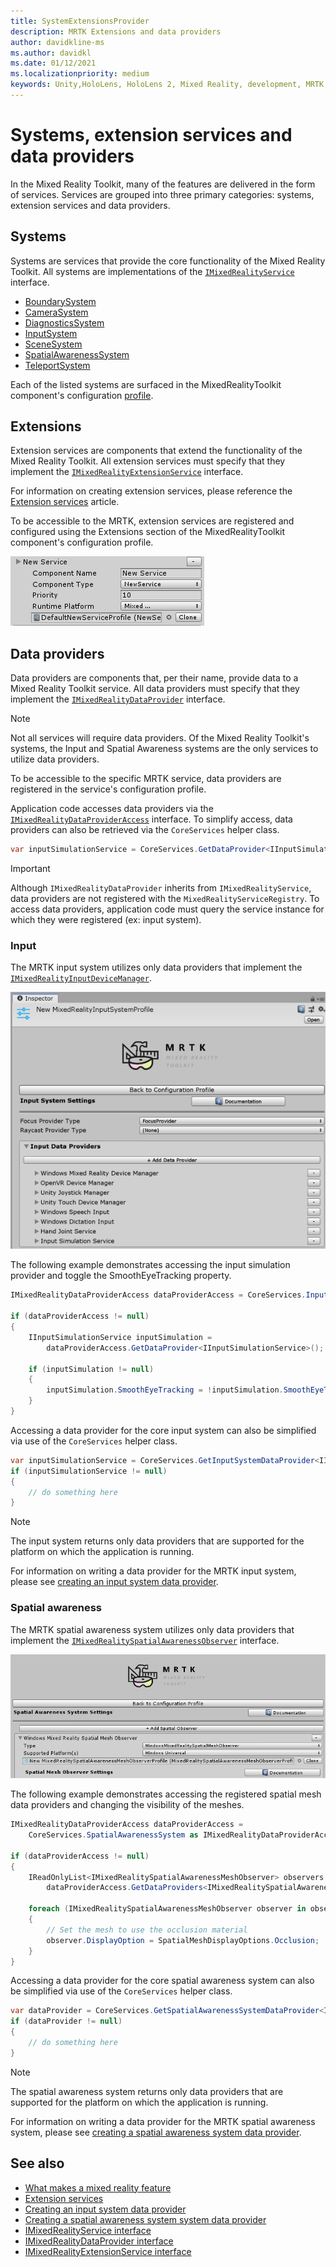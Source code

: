 ```yaml
---
title: SystemExtensionsProvider
description: MRTK Extensions and data providers
author: davidkline-ms
ms.author: davidkl
ms.date: 01/12/2021
ms.localizationpriority: medium
keywords: Unity,HoloLens, HoloLens 2, Mixed Reality, development, MRTK, System Extensions,
---
```


# Systems, extension services and data providers

In the Mixed Reality Toolkit, many of the features are delivered in the form of services. Services are grouped into three
primary categories: systems, extension services and data providers.

## Systems

Systems are services that provide the core functionality of the Mixed Reality Toolkit. All systems are implementations of the
[`IMixedRealityService`](xref:Microsoft.MixedReality.Toolkit.IMixedRealityService) interface.

- [BoundarySystem](../features/boundary/boundary-system-getting-started.md)
- [CameraSystem](../features/camera-system/camera-system-overview.md)
- [DiagnosticsSystem](../features/diagnostics/diagnostics-system-getting-started.md)
- [InputSystem](../features/input/overview.md)
- [SceneSystem](../features/scene-system/scene-system-getting-started.md)
- [SpatialAwarenessSystem](../features/spatial-awareness/spatial-awareness-getting-started.md)
- [TeleportSystem](../features/teleport-system/teleport-system.md)

Each of the listed systems are surfaced in the MixedRealityToolkit component's configuration [profile](../features/profiles/profiles.md).

## Extensions

Extension services are components that extend the functionality of the Mixed Reality Toolkit. All extension services must specify
that they implement the [`IMixedRealityExtensionService`](xref:Microsoft.MixedReality.Toolkit.IMixedRealityExtensionService) interface.

For information on creating extension services, please reference the [Extension services](../features/extensions/extension-services.md) article.

To be accessible to the MRTK, extension services are registered and configured using the Extensions section of the MixedRealityToolkit
component's configuration profile.

![Configuring an extension service](../features/images/profiles/ConfiguredExtensionService.png)

## Data providers

Data providers are components that, per their name, provide data to a Mixed Reality Toolkit service. All data providers must specify that
they implement the [`IMixedRealityDataProvider`](xref:Microsoft.MixedReality.Toolkit.IMixedRealityDataProvider) interface.

> [!NOTE]
> Not all services will require data providers. Of the Mixed Reality Toolkit's systems, the Input and Spatial Awareness systems are the
only services to utilize data providers.

To be accessible to the specific MRTK service, data providers are registered in the service's configuration profile.

Application code accesses data providers via the [`IMixedRealityDataProviderAccess`](xref:Microsoft.MixedReality.Toolkit.IMixedRealityDataProviderAccess) interface. To simplify access, data providers can also be retrieved via the `CoreServices` helper class.

```c#
var inputSimulationService = CoreServices.GetDataProvider<IInputSimulationService>(CoreServices.InputSystem);
```

> [!IMPORTANT]
> Although `IMixedRealityDataProvider` inherits from `IMixedRealityService`, data providers are not
registered with the `MixedRealityServiceRegistry`. To access data providers, application code must
query the service instance for which they were registered (ex: input system).

### Input

The MRTK input system utilizes only data providers that implement the [`IMixedRealityInputDeviceManager`](xref:Microsoft.MixedReality.Toolkit.Input.IMixedRealityInputDeviceManager).

![Input system data providers](../features/images/input/RegisteredServiceProviders.PNG)

The following example demonstrates accessing the input simulation provider and toggle the SmoothEyeTracking property.

```c#
IMixedRealityDataProviderAccess dataProviderAccess = CoreServices.InputSystem as IMixedRealityDataProviderAccess;

if (dataProviderAccess != null)
{
    IInputSimulationService inputSimulation =
        dataProviderAccess.GetDataProvider<IInputSimulationService>();

    if (inputSimulation != null)
    {
        inputSimulation.SmoothEyeTracking = !inputSimulation.SmoothEyeTracking;
    }
}
```

Accessing a data provider for the core input system can also be simplified via use of the `CoreServices` helper class.

```c#
var inputSimulationService = CoreServices.GetInputSystemDataProvider<IInputSimulationService>();
if (inputSimulationService != null)
{
    // do something here
}
```

> [!NOTE]
> The input system returns only data providers that are supported for the platform on which the
application is running.

For information on writing a data provider for the MRTK input system, please see [creating an input system data provider](../features/input/create-data-provider.md).

### Spatial awareness

The MRTK spatial awareness system utilizes only data providers that implement the [`IMixedRealitySpatialAwarenessObserver`](xref:Microsoft.MixedReality.Toolkit.SpatialAwareness.IMixedRealitySpatialAwarenessObserver) interface.

![Spatial awareness system data providers](../features/images/spatial-awareness/SpatialAwarenessProfile.png)

The following example demonstrates accessing the registered spatial mesh data providers and changing the visibility of the meshes.

```c#
IMixedRealityDataProviderAccess dataProviderAccess =
    CoreServices.SpatialAwarenessSystem as IMixedRealityDataProviderAccess;

if (dataProviderAccess != null)
{
    IReadOnlyList<IMixedRealitySpatialAwarenessMeshObserver> observers =
        dataProviderAccess.GetDataProviders<IMixedRealitySpatialAwarenessMeshObserver>();

    foreach (IMixedRealitySpatialAwarenessMeshObserver observer in observers)
    {
        // Set the mesh to use the occlusion material
        observer.DisplayOption = SpatialMeshDisplayOptions.Occlusion;
    }
}
```

Accessing a data provider for the core spatial awareness system can also be simplified via use of the `CoreServices` helper class.

```c#
var dataProvider = CoreServices.GetSpatialAwarenessSystemDataProvider<IMixedRealitySpatialAwarenessMeshObserver>();
if (dataProvider != null)
{
    // do something here
}
```

> [!NOTE]
> The spatial awareness system returns only data providers that are supported for the platform on which the application is running.

For information on writing a data provider for the MRTK spatial awareness system, please see [creating a spatial awareness system data provider](../features/spatial-awareness/create-data-provider.md).

## See also

- [What makes a mixed reality feature](mixed-reality-services.md)
- [Extension services](../features/extensions/extension-services.md)
- [Creating an input system data provider](../features/input/create-data-provider.md)
- [Creating a spatial awareness system system data provider](../features/spatial-awareness/create-data-provider.md)
- [IMixedRealityService interface](xref:Microsoft.MixedReality.Toolkit.IMixedRealityService)
- [IMixedRealityDataProvider interface](xref:Microsoft.MixedReality.Toolkit.IMixedRealityDataProvider)
- [IMixedRealityExtensionService interface](xref:Microsoft.MixedReality.Toolkit.IMixedRealityExtensionService)
